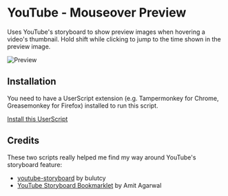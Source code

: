 # YouTube - Mouseover Preview
Uses YouTube's storyboard to show preview images when hovering a video's thumbnail. Hold shift while clicking to jump to the time shown in the preview image.

![Preview](http://i.imgur.com/Amm71hd.gif)

## Installation
You need to have a UserScript extension (e.g. Tampermonkey for Chrome, Greasemonkey for Firefox) installed to run this script.

[Install this UserScript](https://github.com/LenAnderson/YouTube-Mouseover-Preview/raw/master/youtube_mouseover_preview.user.js)


## Credits
These two scripts really helped me find my way around YouTube's storyboard feature:
- [youtube-storyboard](https://github.com/bulutcy/youtube-storyboard) by bulutcy
- [YouTube Storyboard Bookmarklet](https://ctrlq.org/code/19236-youtube-storyboard-bookmarklet) by Amit Agarwal
